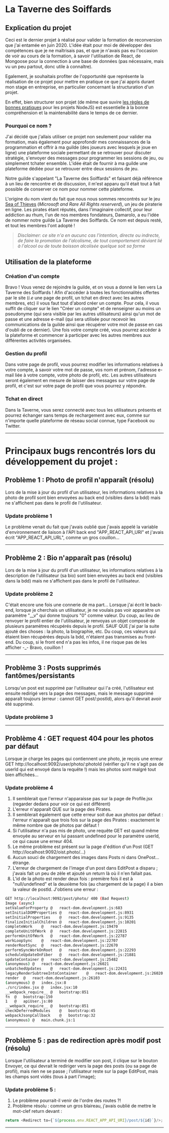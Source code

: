 # La Taverne des Soiffards

## Explication du projet

Ceci est le dernier projet à réalisé pour valider la formation de reconversion que j'ai entamée en juin 2020. 
L'idée était pour moi de développer des compétences que je ne maîtrisais pas, et que je n'avais pas eu l'occasion de voir au cours de la formation, à savoir l'utilisation de React, de Mongoose pour la connection à une base de données (pas nécessaire, mais vu un peu partout, donc utile à connaître).

Egalement, je souhaitais profiter de l'opportunité que représente la réalisation de ce projet pour mettre en pratique ce que j'ai appris durant mon stage en entreprise, en particulier concernant la structuration d'un projet.

En effet, bien structurer son projet (de même que suvire [les règles de bonnes pratiques](https://www.zeolearn.com/magazine/nodejs-best-practices) pour les projets NodeJS) est essentielle à la bonne compréhension et la maintenabilité dans le temps de ce dernier.

### Pourquoi ce nom ?

J'ai décidé que j'allais utiliser ce projet non seulement pour valider ma formation, mais également pour approfondir mes connaissances de la programmation et offrir à ma guilde (des joueurs avec lesquels je joue en ligne) une plateforme sociale permettant de se retrouver pour discuter stratégie, s'envoyer des messages pour programmer les sessions de jeu, ou simplement tchater ensemble. L'idée était de fournir à ma guilde une plateforme dédiée pour se retrouver entre deux sessions de jeu.

Notre guilde s'appelant "La Taverne des Soiffards" et faisant déjà référence à un lieu de rencontre et de discussion, il m'est apparu qu'il était tout à fait possible de conserver ce nom pour nommer cette plateforme.

L'origine du nom vient du fait que nous nous sommes rencontrés sur le jeu [Sea of Thieves](https://www.seaofthieves.com/fr) (_Microsoft and Rare All Rights reserverd_), un jeu de piraterie en ligne. Les pirates étant réputés, dans l'imaginaire collectif, pour leur addiction au rhum, l'un de nos membres fondateurs, Damarolo, a eu l'idée de nommer notre guilde La Taverne des Soiffards. Ce nom est depuis resté, et tout les membres l'ont adopté !

> _Disclaimer: ce site n'a en aucunc cas l'intention, directe ou indrecte, de faire la promotion de l'alcolisme, de tout comportement déviant lié à l'alcool ou de toute boisson alcolisée quelque soit sa forme_

## Utilisation de la plateforme

### Création d'un compte

Bravo ! Vous venez de rejoindre la guilde, et on vous a donné le lien vers La Taverne des Soiffards ! Afin d'accéder à toutes les fonctionnalités offertes par le site (_i.e_ une page de profil, un tchat en direct avec les autres membres, etc) il vous faut tout d'abord créer un compte. Pour cela, il vous suffit de cliquer sur le lien "Créer un compte" et de renseigner au moins un pseudonyme (qui sera visible par les autres utilisateurs) ainsi qu'un mot de passe et une adresse e-mail (qui sera utilisée pour recevoir les communications de la guilde ainsi que récupérer votre mot de passe en cas d'oubli de ce dernier). Une fois votre compte créé, vous pourrez accéder à la plateforme et commencer à participer avec les autres membres aux différentes activités organisées.

### Gestion du profil

Dans votre page de profil, vous pourrez modifier les informations relatives à votre compte, à savoir votre mot de passe, vos nom et prénom, l'adresse e-mail liée à votre compte, votre photo de profil, etc. Les autres utilisateurs seront également en mesure de laisser des messages sur votre page de profil, et c'est sur votre page de profil que vous pourrez y répondre.

### Tchat en direct

Dans la Taverne, vous serez connecté avec tous les utilisateurs présents et pourrez échanger sans temps de rechargement avec eux, comme sur n'importe quelle plateforme de réseau social connue, type Facebook ou Twitter.

----------------------------------------------------------------------------------------------

# Principaux bugs rencontrés lors du développement du projet :

## Problème 1 : Photo de profil n'apparaît (résolu)
Lors de la mise à jour du profil d'un utilisateur, les informations relatives à la photo de profil sont bien envoyées au back end (visibles dans la bdd) mais ne s'affichent pas dans le profil de l'utilisateur.

### Update problème 1

Le problème venait du fait que j'avais oublié que j'avais appelé la variable d'environnement de liaison à l'API back end "APP_REACT_API_URI" et j'avais écrit "APP_REACT_API_URL", comme un gros couillon...

----------------------------------------------

## Problème 2 : Bio n'apparaît pas (résolu)

Lors de la mise à jour du profil d'un utilisateur, les informations relatives à la description de l'utilisateur (sa bio) sont bien envoyées au back end (visibles dans la bdd) mais ne s'affichent pas dans le profil de l'utilisateur.

### Update problème 2

C'était encore une fois une connerie de ma part... Lorsque j'ai écrit le back-end, lorsque je cherchais un utilisateur, je ne voulais pas voir apparaitre un paramètre "__v" qui donne toujours "0" comme valeur. Du coup, au lieu de renvoyer le profil entier de l'utilisateur, je renvoyas un objet composé de plusieurs paramètres récupérés depuis le profil. 
SAUF QUE j'ai par la suite ajouté des choses : la photo, la biographie, etc. Du coup, ces valeurs qui étaient bien récupérées depuis la bdd, n'étaient pas transmises au front-end. Du coup, si le front end n'a pas les infos, il ne risque pas de les afficher -_- Bravo, couillon !

---------------------------------------------

## Problème 3 : Posts supprimés fantômes/persistants
Lorsqu'un post est supprimé par l'utilisateur qui l'a créé, l'utilisateur est ensuite redirigé vers la page des messages, mais le message supprimé apparaît toujours (erreur : cannot GET post/:postId), alors qu'il devrait avoir été supprimé.

### Update problème 3


----------------------------------------------

## Problème 4 : GET request 404 pour les photos par défaut
Lorsque je charge les pages qui contiennent une photo, je reçois une erreur GET http://localhost:9092/user/photo/:photoId (vérifier qu'il ne s'agit pas de userId qui est envoyé dans la requête !) mais les photos sont malgré tout bien affichées...

### Update problème 4

1. Il semblerait que l'erreur n'apparaisse pas sur la page de Profile.jsx (regarder dedans pour voir ce qui est différent)
2. L'erreur n'apparaît QUE sur la page des Pirates.
3. Il semblerait également que cette erreur soit due aux photos par défaut : l'erreur n'apparaît que trois fois sur la page des Pirates : exactement le même nombre que de photos par défaut !
4. Si l'utilisateur n'a pas mis de photo, une requête GET est quand même envoyée au serveur en lui passant undefined pour le paramètre userId, ce qui cause une erreur 404.
5. Le même problème est présent sur la page d'édition d'un Post (GET http://localhost:9092/oist.photo/...)
6. Aucun souci de chargement des images dans Posts ni dans OnePost... étrange.
7. L'erreur de chargement de l'image d'un post dans EditPost a disparu ; j'avais fait un peu de zèle et ajouté un return là où il n'en fallait pas.
8. L'id de la photo est render deux fois : première fois il est à "null/undefined" et la deuxième fois (au chargement de la page) il a bien la valeur de postId. J'obtiens une erreur :
```bash
GET http://localhost:9092/post/photo/ 400 (Bad Request)
Image (async)		
setValueForProperty	@	react-dom.development.js:683
setInitialDOMProperties	@	react-dom.development.js:8931
setInitialProperties	@	react-dom.development.js:9135
finalizeInitialChildren	@	react-dom.development.js:10201
completeWork	@	react-dom.development.js:19470
completeUnitOfWork	@	react-dom.development.js:22815
performUnitOfWork	@	react-dom.development.js:22787
workLoopSync	@	react-dom.development.js:22707
renderRootSync	@	react-dom.development.js:22670
performSyncWorkOnRoot	@	react-dom.development.js:22293
scheduleUpdateOnFiber	@	react-dom.development.js:21881
updateContainer	@	react-dom.development.js:25482
(anonymous)	@	react-dom.development.js:26021
unbatchedUpdates	@	react-dom.development.js:22431
legacyRenderSubtreeIntoContainer	@	react-dom.development.js:26020
render	@	react-dom.development.js:26103
(anonymous)	@	index.jsx:8
./src/index.jsx	@	index.jsx:10
__webpack_require__	@	bootstrap:851
fn	@	bootstrap:150
1	@	apiUser.js:80
__webpack_require__	@	bootstrap:851
checkDeferredModules	@	bootstrap:45
webpackJsonpCallback	@	bootstrap:32
(anonymous)	@	main.chunk.js:1

``` 

-----------------------------------------------

## Problème 5 : pas de redirection après modif post (résolu)

Lorsque l'utilisateur a terminé de modifier son post, il clique sur le bouton Envoyer, ce qui devrait le rediriger vers la page des posts (ou sa page de profil), mais rien ne se passe ; l'utilisateur reste sur la page EditPost, mais les champs sont vidés (tous à part l'image);

### Update problème 5 :

1. Le problème pourrait-il venir de l'ordre des routes ?!
2. Problème résolu : comme un gros blaireau, j'avais oublié de mettre le mot-clef return devant :
```javascript
return <Redirect to={`${process.env.REACT_APP_API_URI}/post/${id}`}/>;
```

------------------------------------------------
 